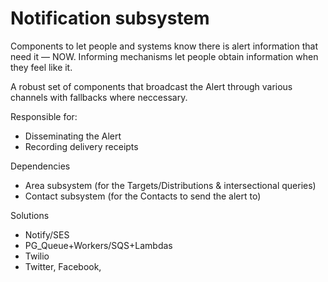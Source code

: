 # Notification subsystem

Components to let people and systems know there is alert information that need it — NOW.
Informing mechanisms let people obtain information when they feel like it.

A robust set of components that broadcast the Alert through various channels with fallbacks where neccessary.

Responsible for:

- Disseminating the Alert
- Recording delivery receipts

Dependencies
- Area subsystem (for the Targets/Distributions & intersectional queries)
- Contact subsystem (for the Contacts to send the alert to)

Solutions

- Notify/SES
- PG_Queue+Workers/SQS+Lambdas
- Twilio
- Twitter, Facebook, 
